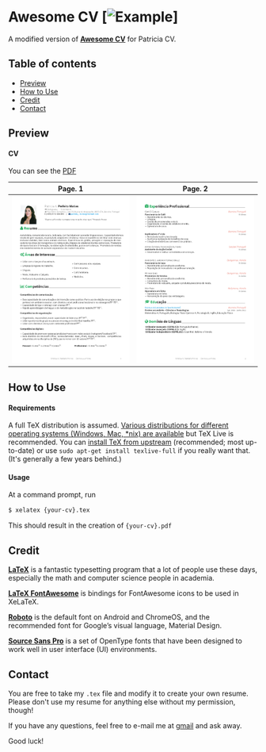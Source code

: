 # Awesome CV [![Example](https://img.shields.io/badge/example-pdf-green.svg)]


A modified version of [**Awesome CV**](https://github.com/posquit0/Awesome-CV) for Patricia CV.


## Table of contents

* [Preview](#preview)
* [How to Use](#how-to-use)
* [Credit](#credit)
* [Contact](#contact)


## <a name="preview"></a>Preview

#### CV

You can see the [PDF](https://raw.githubusercontent.com/g-amador/Awesome-CV/Patricia/examples/resume.pdf)

| Page. 1 | Page. 2 |
|:---:|:---:|
| [![CV](https://raw.githubusercontent.com/g-amador/Awesome-CV/Patricia/examples/resume-0.png)](https://raw.githubusercontent.com/g-amador/Awesome-CV/Patricia/examples/resume-0.png) | [![CV](https://raw.githubusercontent.com/g-amador/Awesome-CV/Patricia/examples/resume-1.png)](https://raw.githubusercontent.com/g-amador/Awesome-CV/Patricia/examples/resume-1.png) |


## <a name="how-to-use">How to Use

#### Requirements

A full TeX distribution is assumed.  [Various distributions for different operating systems (Windows, Mac, \*nix) are available](http://tex.stackexchange.com/q/55437) but TeX Live is recommended.
You can [install TeX from upstream](http://tex.stackexchange.com/q/1092) (recommended; most up-to-date) or use `sudo apt-get install texlive-full` if you really want that.  (It's generally a few years behind.)

#### Usage

At a command prompt, run

```bash
$ xelatex {your-cv}.tex
```

This should result in the creation of ``{your-cv}.pdf``


## <a name="credit">Credit

[**LaTeX**](http://www.latex-project.org) is a fantastic typesetting program that a lot of people use these days, especially the math and computer science people in academia.

[**LaTeX FontAwesome**](https://github.com/furl/latex-fontawesome) is bindings for FontAwesome icons to be used in XeLaTeX.

[**Roboto**](https://github.com/google/roboto) is the default font on Android and ChromeOS, and the recommended font for Google’s visual language, Material Design.

[**Source Sans Pro**](https://github.com/adobe-fonts/source-sans-pro) is a set of OpenType fonts that have been designed to work well in user interface (UI) environments.


## <a name="contact">Contact

You are free to take my `.tex` file and modify it to create your own resume. Please don't use my resume for anything else without my permission, though!

If you have any questions, feel free to e-mail me at [gmail](mailto://g.n.p.amador@gmail.com) and ask away.

Good luck!
